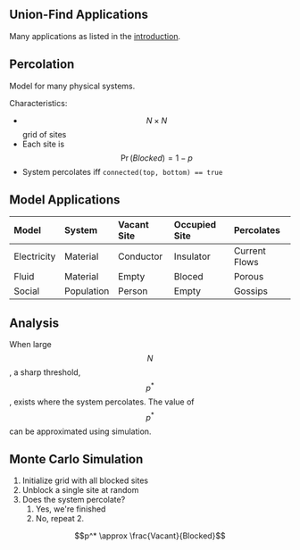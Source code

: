 Union-Find Applications
-----------------------

Many applications as listed in the [introduction](dynamic-connectivity.md#applications).

Percolation
-----------

Model for many physical systems.

Characteristics:

* $$N \times N$$ grid of sites
* Each site is $$\Pr(Blocked) = 1 - p$$
* System percolates iff `connected(top, bottom) == true`

Model Applications
------------------

| Model       | System     | Vacant Site | Occupied Site | Percolates    |
|:------------|:-----------|:------------|:--------------|:--------------|
| Electricity | Material   | Conductor   | Insulator     | Current Flows |
| Fluid       | Material   | Empty       | Bloced        | Porous        |
| Social      | Population | Person      | Empty         | Gossips       |

Analysis
--------

When large $$N$$, a sharp threshold, $$p^*$$, exists where the system percolates. The value of $$p^*$$ can be approximated using simulation.

Monte Carlo Simulation
----------------------

1. Initialize grid with all blocked sites
2. Unblock a single site at random
3. Does the system percolate?
    1. Yes, we're finished
    2. No, repeat 2.

$$p^* \approx \frac{Vacant}{Blocked}$$